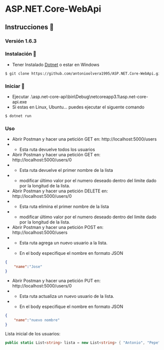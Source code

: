 ﻿# ASP.NET.Core-WebApi
## Instrucciones 📖
### Versión 1.6.3
### Instalación 🔨
- Tener Instalado [Dotnet](https://dotnet.microsoft.com/download/dotnet/5.0) o estar en Windows
```sh
$ git clone https://github.com/antonioolvera1995/ASP.NET.Core-WebApi.git
```
### Iniciar 🚀
- Ejecutar .\asp.net-core-api\bin\Debug\netcoreapp3.1\asp.net-core-api.exe
- Si estas en Linux, Ubuntu... puedes ejecutar el siguente comando 
```sh
$ dotnet run 
```
### Uso
- Abrir Postman y hacer una petición GET en:  http://localhost:5000/users
- - Esta ruta devuelve todos los usuarios
- Abrir Postman y hacer una petición GET en:  http://localhost:5000/users/0
- - Esta ruta devuelve el primer nombre de la lista
- - modificar último valor por el numero deseado dentro del limite dado por la longitud de la lista.
- Abrir Postman y hacer una petición DELETE en:  http://localhost:5000/users/0
- - Esta ruta elimina el primer nombre de la lista
- - modificar último valor por el numero deseado dentro del limite dado por la longitud de la lista.
- Abrir Postman y hacer una petición POST en:  http://localhost:5000/users
- - Esta ruta agrega un nuevo usuario a la lista.
- - En el body especifique el nombre en formato JSON
```json
{
    "name":"Jose"
}
```
- Abrir Postman y hacer una petición PUT en:  http://localhost:5000/users/0
- - Esta ruta actualiza un nuevo usuario de la lista.
- - En el body especifique el nombre en formato JSON
```json
{
    "name":"nuevo nombre"
}
```
Lista inicial de los usuarios:
```cs
public static List<string> lista = new List<string> { "Antonio", "Pepe", "Juan", "Vicente", "Victor", "Pedro" };
```


